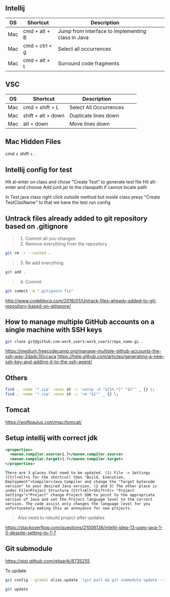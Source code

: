  ## **Intellij**
|OS|Shortcut|Description|   |   |
|---|---|---|---|---|
|Mac|cmd + alt + B|  Jump from interface to implementing class in Java |   |   |
| Mac | cmd + ctrl + g  | Select all occurrences  |   |   |
| Mac  | cmd + alt + t  | Surround code fragments  |   |   |


 ## **VSC**
|OS|Shortcut|Description|   |   |
|---|---|---|---|---|
| Mac  | cmd + shift + L  | Select All Occurrences  |   |   |
| Mac  | shift + alt + down  | Duplicate lines down  |   |   |
| Mac  | alt + down  | Move lines down  |   |   |

## **Mac Hidden Files**
cmd + shift + .

 ## **Intellij config for test**
Hit al-enter on class and chose "Create Test" to generate test file
Hit alt-enter and choose Add junit.jar to the classpath if cannot locate path

In Test.java class right click outside method but inside class press "Create TestClasName" to that we have the test run config

## **Untrack files already added to git repository based on .gitignore**
> 1. Commit all you changes
> 2. Remove everything from the repository
``` bash
git rm -r --cached .
```
> 3. Re add everything
``` bash
git add .
```
> 4. Commit
``` bash
git commit -m ".gitignore fix"
```
http://www.codeblocq.com/2016/01/Untrack-files-already-added-to-git-repository-based-on-gitignore/

## **How to manage multiple GitHub accounts on a single machine with SSH keys**
``` bash
git clone git@github.com-work_user1:work_user1/repo_name.gi .
```
https://medium.freecodecamp.org/manage-multiple-github-accounts-the-ssh-way-2dadc30ccaca
https://help.github.com/articles/generating-a-new-ssh-key-and-adding-it-to-the-ssh-agent/

## Others
``` bash
find . -name '*.zip' -exec sh -c 'unzip -d "${1%.*}" "$1"' _ {} \;
find . -name '*.zip' -exec sh -c 'rm "$1"' _ {} \;
```
## Tomcat
https://wolfpaulus.com/mac/tomcat/


## Setup intellij with correct jdk
``` xml
<properties>
  <maven.compiler.source>1.7</maven.compiler.source>
  <maven.compiler.target>1.7</maven.compiler.target>
</properties>
```
``` text
There are 3 places that need to be updated. (1) File -> Settings (Ctrl+alt+s for the shortcut) then "Build, Execution, Deployment">Compiler>Java Compiler and change the "Target bytecode version" to your desired Java version. (2 and 3) The other place is under File>Project Structure (Ctrl+Alt+Shift+S)> "Project Settings">"Project" change Project SDK to point to the appropriate version of Java and set the Project language level to the correct version. The code assist only changes the language level for you unfortunately making this an annoyance for new projects.
```
> Also need to rebuild project after updates

https://stackoverflow.com/questions/21006136/intellij-idea-13-uses-java-1-5-despite-setting-to-1-7


## Git submodule
https://gist.github.com/gitaarik/8735255

To update 
``` bash
git config --global alias.update '!git pull && git submodule update --init --recursive'

git update
```